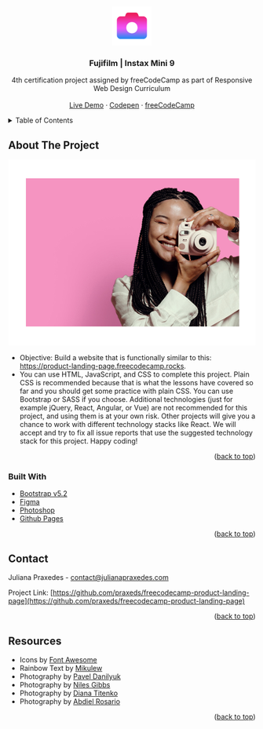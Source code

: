 <div id="top"></div>
<!-- PROJECT LOGO -->
<br />
<div align="center">
  <a href="https://github.com/othneildrew/Best-README-Template">
    <img src="assets/assignment_black_24dp.png" alt="Logo" width="80" height="80">
  </a>

  <h3 align="center">Fujifilm | Instax Mini 9</h3>

  <p align="center">
    4th certification project assigned by freeCodeCamp as part of Responsive Web Design Curriculum
    <br />
    <br />
    <a href="https://praxeds.github.io/freecodecamp-product-landing-page/">Live Demo</a>
    ·
    <a href="https://codepen.io/praxeds/pen/bGvwrzb">Codepen</a>
    ·
    <a href="https://www.freecodecamp.org/">freeCodeCamp</a>
  </p>
</div>



<!-- TABLE OF CONTENTS -->
<details>
  <summary>Table of Contents</summary>
  <ol>
    <li>
      <a href="#about-the-project">About The Project</a>
      <ul>
        <li><a href="#built-with">Built With</a></li>
      </ul>
    </li>
    <li><a href="#contact">Contact</a></li>
    <li><a href="#resources">Resources</a></li>
  </ol>
</details>



<!-- ABOUT THE PROJECT -->
## About The Project

![header](assets/header.png)

* Objective: Build a website that is functionally similar to this: https://product-landing-page.freecodecamp.rocks.
* You can use HTML, JavaScript, and CSS to complete this project. Plain CSS is recommended because that is what the lessons have covered so far and you should get some practice with plain CSS. You can use Bootstrap or SASS if you choose. Additional technologies (just for example jQuery, React, Angular, or Vue) are not recommended for this project, and using them is at your own risk. Other projects will give you a chance to work with different technology stacks like React. We will accept and try to fix all issue reports that use the suggested technology stack for this project. Happy coding!

<p align="right">(<a href="#top">back to top</a>)</p>



### Built With

* [Bootstrap v5.2](https://getbootstrap.com/)
* [Figma](https://www.figma.com/)
* [Photoshop](https://www.adobe.com/products/photoshop.html)
* [Github Pages](https://pages.github.com/)

<p align="right">(<a href="#top">back to top</a>)</p>


<!-- CONTACT -->
## Contact

Juliana Praxedes - contact@julianapraxedes.com

Project Link: [https://github.com/praxeds/freecodecamp-product-landing-page](https://github.com/praxeds/freecodecamp-product-landing-page)

<p align="right">(<a href="#top">back to top</a>)</p>



<!-- Resources -->
## Resources

* Icons by [Font Awesome](https://fontawesome.com/icons)
* Rainbow Text by [Mikulew](https://github.com/Mikulew/css-rainbow-text-animation)
* Photography by [Pavel Danilyuk](https://www.pexels.com/@pavel-danilyuk/)
* Photography by [Niles Gibbs](https://www.pexels.com/@niles-gibbs-3780878/)
* Photography by [Diana Titenko](https://www.pexels.com/@diana-titenko-1716093/)
* Photography by [Abdiel Rosario](https://www.pexels.com/@abdiel-rosario-1922524/)

<p align="right">(<a href="#top">back to top</a>)</p>
